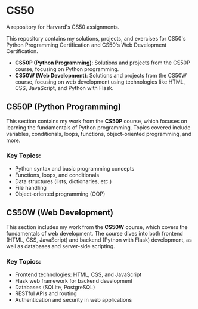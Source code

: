 # CS50
A repository for Harvard's CS50 assignments.

This repository contains my solutions, projects, and exercises for CS50's Python Programming Certification and CS50's Web Development Certification.

* **CS50P (Python Programming)**: Solutions and projects from the CS50P course, focusing on Python programming.
* **CS50W (Web Development)**: Solutions and projects from the CS50W course, focusing on web development using technologies like HTML, CSS, JavaScript, and Python with Flask.

## CS50P (Python Programming)

This section contains my work from the **CS50P** course, which focuses on learning the fundamentals of Python programming. Topics covered include variables, conditionals, loops, functions, object-oriented programming, and more.

### Key Topics:
- Python syntax and basic programming concepts
- Functions, loops, and conditionals
- Data structures (lists, dictionaries, etc.)
- File handling
- Object-oriented programming (OOP)

## CS50W (Web Development)

This section includes my work from the **CS50W** course, which covers the fundamentals of web development. The course dives into both frontend (HTML, CSS, JavaScript) and backend (Python with Flask) development, as well as databases and server-side scripting.

### Key Topics:
- Frontend technologies: HTML, CSS, and JavaScript
- Flask web framework for backend development
- Databases (SQLite, PostgreSQL)
- RESTful APIs and routing
- Authentication and security in web applications
